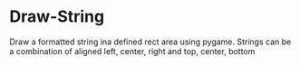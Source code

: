 # Draw-String
Draw a formatted string ina  defined rect area using pygame.
Strings can be a combination of aligned left, center, right and top, center, bottom
